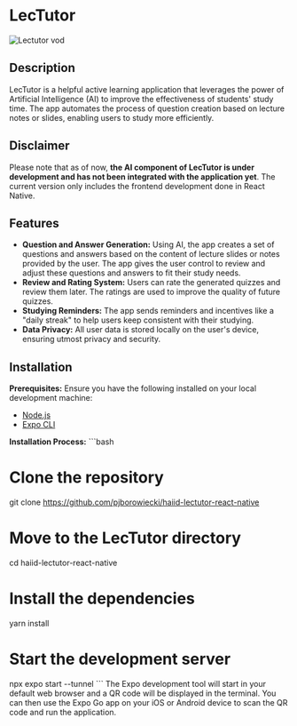 # LecTutor

![Lectutor vod](https://github.com/pjborowiecki/haiid-lectutor-react-native/blob/more-fixes/img/lectutor.gif)

## Description
LecTutor is a helpful active learning application that leverages the power of Artificial Intelligence (AI) to improve the effectiveness of students' study time. The app automates the process of question creation based on lecture notes or slides, enabling users to study more efficiently.

## Disclaimer
Please note that as of now, **the AI component of LecTutor is under development and has not been integrated with the application yet**. The current version only includes the frontend development done in React Native.

## Features
- **Question and Answer Generation:** Using AI, the app creates a set of questions and answers based on the content of lecture slides or notes provided by the user. The app gives the user control to review and adjust these questions and answers to fit their study needs.
- **Review and Rating System:** Users can rate the generated quizzes and review them later. The ratings are used to improve the quality of future quizzes.
- **Studying Reminders:** The app sends reminders and incentives like a "daily streak" to help users keep consistent with their studying.
- **Data Privacy:** All user data is stored locally on the user's device, ensuring utmost privacy and security.

## Installation
**Prerequisites:**
Ensure you have the following installed on your local development machine:
- [Node.js](https://nodejs.org/)
- [Expo CLI](https://docs.expo.dev/get-started/installation/)

**Installation Process:**
\```bash
# Clone the repository
git clone https://github.com/pjborowiecki/haiid-lectutor-react-native

# Move to the LecTutor directory
cd haiid-lectutor-react-native

# Install the dependencies
yarn install

# Start the development server
npx expo start --tunnel
\```
The Expo development tool will start in your default web browser and a QR code will be displayed in the terminal. You can then use the Expo Go app on your iOS or Android device to scan the QR code and run the application. 

